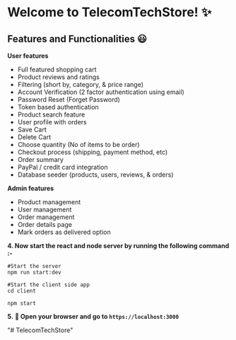 # Welcome to TelecomTechStore! ✨

## Features and Functionalities 😃

**User features**

- Full featured shopping cart
- Product reviews and ratings
- Filtering (short by, category, & price range)
- Account Verification (2 factor authentication using email)
- Password Reset (Forget Password)
- Token based authentication
- Product search feature
- User profile with orders
- Save Cart
- Delete Cart
- Choose quantity (No of items to be order)
- Checkout process (shipping, payment method, etc)
- Order summary
- PayPal / credit card integration
- Database seeder (products, users, reviews, & orders)

**Admin features**

- Product management
- User management
- Order management
- Order details page
- Mark orders as delivered option

**4. Now start the react and node server by running the following command :-**

```
#Start the server
npm run start:dev

#Start the client side app
cd client

npm start
```

**5.** **🎉 Open your browser and go to `https://localhost:3000`**

"# TelecomTechStore"
